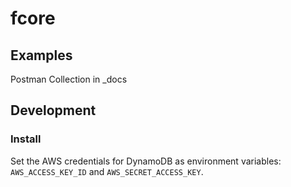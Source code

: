 fcore
=====

## Examples

Postman Collection in _docs

## Development

### Install

Set the AWS credentials for DynamoDB as environment variables: `AWS_ACCESS_KEY_ID` and `AWS_SECRET_ACCESS_KEY`.

